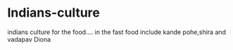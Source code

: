 # Indians-culture
indians culture for the food....
in the fast food include kande pohe,shira and vadapav
Diona
